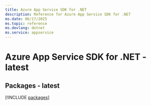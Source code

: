 ```yaml
---
title: Azure App Service SDK for .NET
description: Reference for Azure App Service SDK for .NET
ms.date: 06/17/2025
ms.topic: reference
ms.devlang: dotnet
ms.service: appservice
---
```

# Azure App Service SDK for .NET - latest
## Packages - latest
[!INCLUDE [packages](app-service-index.md)]